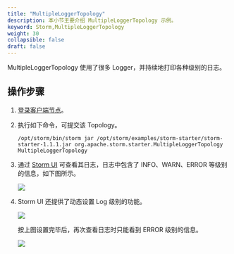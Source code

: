 ```yaml
---
title: "MultipleLoggerTopology"
description: 本小节主要介绍 MultipleLoggerTopology 示例。 
keyword: Storm,MultipleLoggerTopology
weight: 30
collapsible: false
draft: false
---
```


MultipleLoggerTopology 使用了很多 Logger，并持续地打印各种级别的日志。

## 操作步骤

1. [登录客户端节点](/bigdata/storm/manual/65_storm_client)。
2. 执行如下命令，可提交该 Topology。

    ```
    /opt/storm/bin/storm jar /opt/storm/examples/storm-starter/storm-starter-1.1.1.jar org.apache.storm.starter.MultipleLoggerTopology MultipleLoggerTopology
    ```

3. 通过 [Storm UI](/bigdata/storm/manual/70_storm_ui) 可查看其日志，日志中包含了 INFO、WARN、ERROR 等级别的信息，如下图所示。

    ![](../../../_images/MultipleLoggerTopology-ALL-Level.png)

4. Storm UI 还提供了动态设置 Log 级别的功能。

    ![](../../../_images/ui-set-log-level.png)

    按上图设置完毕后，再次查看日志时只能看到 ERROR 级别的信息。

    ![](../../../_images/MultipleLoggerTopology-Error-Level.png)
